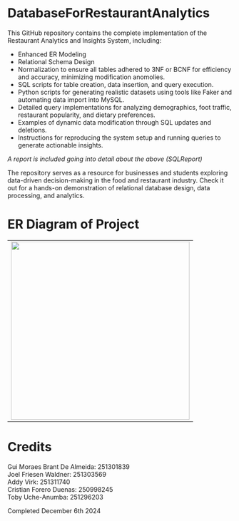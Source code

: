 # DatabaseForRestaurantAnalytics

This GitHub repository contains the complete implementation of the Restaurant Analytics and Insights System, including:
- Enhanced ER Modeling
- Relational Schema Design
- Normalization to ensure all tables adhered to 3NF or BCNF for efficiency and accuracy, minimizing modification anomolies. 
- SQL scripts for table creation, data insertion, and query execution.
- Python scripts for generating realistic datasets using tools like Faker and automating data import into MySQL.
- Detailed query implementations for analyzing demographics, foot traffic, restaurant popularity, and dietary preferences.
- Examples of dynamic data modification through SQL updates and deletions.
- Instructions for reproducing the system setup and running queries to generate actionable insights.

*A report is included going into detail about the above (SQLReport)*

The repository serves as a resource for businesses and students exploring data-driven decision-making in the food and restaurant industry. Check it out for a hands-on demonstration of relational database design, data processing, and analytics.

# **ER Diagram of Project**
<table>
  <tr>
    <td style="text-align: center;">
      <img src="https://drive.google.com/uc?id=1Oig5rEFGp1Fhz7XEPAwccaSxzAQNf0oe" width="400">
      <br>
    </td>
  </tr>
</table>

# **Credits**

Gui Moraes Brant De Almeida: 251301839\
Joel Friesen Waldner: 251303569\
Addy Virk: 251311740\
Cristian Forero Duenas: 250998245\
Toby Uche-Anumba: 251296203

Completed December 6th 2024
